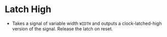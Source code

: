 # Latch High

- Takes a signal of variable width `WIDTH` and outputs a clock-latched-high version of the signal. Release the latch on reset.
